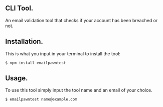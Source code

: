 ## CLI Tool.
An email validation tool that checks if your account has been breached or not.

## Installation.
This is what you input in your terminal to install the tool:

```
$ npm install emailpawntest
````

## Usage.
To use this tool simply input the tool name and an email of your choice.

```
$ emailpawntest name@example.com
```